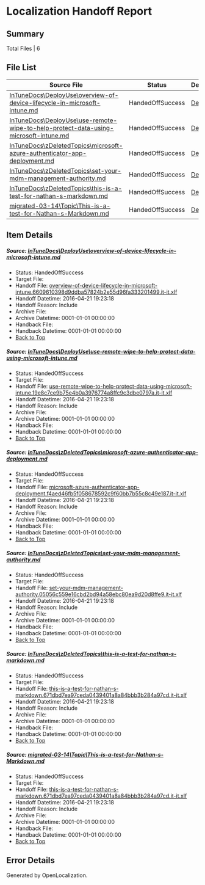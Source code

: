 # <a name='report-top'></a> Localization Handoff Report

## Summary
 Total Files | 6

## File List
 Source File | Status | Details 
 ----------- | ------ | ------- 
 [InTuneDocs\DeployUse\overview-of-device-lifecycle-in-microsoft-intune.md](https://github.com/Microsoft/IntuneDocs-pr/blob/3c2c9e101ea22d4f3ac59d9dca67619da685143d/InTuneDocs/DeployUse/overview-of-device-lifecycle-in-microsoft-intune.md) | HandedOffSuccess | [Details](#9a0f16646fadd2e86d05c5dbcff8b4517cfff2b1240)
 [InTuneDocs\DeployUse\use-remote-wipe-to-help-protect-data-using-microsoft-intune.md](https://github.com/Microsoft/IntuneDocs-pr/blob/3c2c9e101ea22d4f3ac59d9dca67619da685143d/InTuneDocs/DeployUse/use-remote-wipe-to-help-protect-data-using-microsoft-intune.md) | HandedOffSuccess | [Details](#e05015a8e9eb1078d5d13deca44de1afc158aec0285)
 [InTuneDocs\zDeletedTopics\microsoft-azure-authenticator-app-deployment.md](https://github.com/Microsoft/IntuneDocs-pr/blob/3c2c9e101ea22d4f3ac59d9dca67619da685143d/InTuneDocs/zDeletedTopics/microsoft-azure-authenticator-app-deployment.md) | HandedOffSuccess | [Details](#f646fffde55c93b0c157a0c61839792ac8a9e87d1481)
 [InTuneDocs\zDeletedTopics\set-your-mdm-management-authority.md](https://github.com/Microsoft/IntuneDocs-pr/blob/3c2c9e101ea22d4f3ac59d9dca67619da685143d/InTuneDocs/zDeletedTopics/set-your-mdm-management-authority.md) | HandedOffSuccess | [Details](#a2a520224fc91ff6f26c8c7184824a8962351fbb1538)
 [InTuneDocs\zDeletedTopics\this-is-a-test-for-nathan-s-markdown.md](https://github.com/Microsoft/IntuneDocs-pr/blob/3c2c9e101ea22d4f3ac59d9dca67619da685143d/InTuneDocs/zDeletedTopics/this-is-a-test-for-nathan-s-markdown.md) | HandedOffSuccess | [Details](#9b40c8bb30daed76c9adc67ac0a3742c6e1db1831552)
 [migrated-03-14\Topic\This-is-a-test-for-Nathan-s-Markdown.md](https://github.com/Microsoft/IntuneDocs-pr/blob/84e69a61ee69a089f4f0a622e53c7ad84f9b1a07/migrated-03-14/Topic/This-is-a-test-for-Nathan-s-Markdown.md) | HandedOffSuccess | [Details](#9b40c8bb30daed76c9adc67ac0a3742c6e1db1832213)

## Item Details
##### <a name='9a0f16646fadd2e86d05c5dbcff8b4517cfff2b1240'></a> Source: [InTuneDocs\DeployUse\overview-of-device-lifecycle-in-microsoft-intune.md](https://github.com/Microsoft/IntuneDocs-pr/blob/3c2c9e101ea22d4f3ac59d9dca67619da685143d/InTuneDocs/DeployUse/overview-of-device-lifecycle-in-microsoft-intune.md)
* Status: HandedOffSuccess
* Target File: 
* Handoff File: [overview-of-device-lifecycle-in-microsoft-intune.6609610398d9ddba57824b2e55d96fa333201499.it-it.xlf](https://github.com/Microsoft/EM.handoff/blob/3690a3ef2f289da0da99ff0dc47c14b8e6920b93/ol-handoff/Microsoft/IntuneDocs-pr.it-it/master/overview-of-device-lifecycle-in-microsoft-intune.6609610398d9ddba57824b2e55d96fa333201499.it-it.xlf)
* Handoff Datetime: 2016-04-21 19:23:18
* Handoff Reason: Include
* Archive File: 
* Archive Datetime: 0001-01-01 00:00:00
* Handback File: 
* Handback Datetime: 0001-01-01 00:00:00
* [Back to Top](#report-top)

##### <a name='e05015a8e9eb1078d5d13deca44de1afc158aec0285'></a> Source: [InTuneDocs\DeployUse\use-remote-wipe-to-help-protect-data-using-microsoft-intune.md](https://github.com/Microsoft/IntuneDocs-pr/blob/3c2c9e101ea22d4f3ac59d9dca67619da685143d/InTuneDocs/DeployUse/use-remote-wipe-to-help-protect-data-using-microsoft-intune.md)
* Status: HandedOffSuccess
* Target File: 
* Handoff File: [use-remote-wipe-to-help-protect-data-using-microsoft-intune.19e8c7ce9b75e4b0a3976774a8ffc9c3dbe0797a.it-it.xlf](https://github.com/Microsoft/EM.handoff/blob/3690a3ef2f289da0da99ff0dc47c14b8e6920b93/ol-handoff/Microsoft/IntuneDocs-pr.it-it/master/use-remote-wipe-to-help-protect-data-using-microsoft-intune.19e8c7ce9b75e4b0a3976774a8ffc9c3dbe0797a.it-it.xlf)
* Handoff Datetime: 2016-04-21 19:23:18
* Handoff Reason: Include
* Archive File: 
* Archive Datetime: 0001-01-01 00:00:00
* Handback File: 
* Handback Datetime: 0001-01-01 00:00:00
* [Back to Top](#report-top)

##### <a name='f646fffde55c93b0c157a0c61839792ac8a9e87d1481'></a> Source: [InTuneDocs\zDeletedTopics\microsoft-azure-authenticator-app-deployment.md](https://github.com/Microsoft/IntuneDocs-pr/blob/3c2c9e101ea22d4f3ac59d9dca67619da685143d/InTuneDocs/zDeletedTopics/microsoft-azure-authenticator-app-deployment.md)
* Status: HandedOffSuccess
* Target File: 
* Handoff File: [microsoft-azure-authenticator-app-deployment.f4aed46fb5f058678592c9f60bb7b55c8c49e187.it-it.xlf](https://github.com/Microsoft/EM.handoff/blob/3690a3ef2f289da0da99ff0dc47c14b8e6920b93/ol-handoff/Microsoft/IntuneDocs-pr.it-it/master/microsoft-azure-authenticator-app-deployment.f4aed46fb5f058678592c9f60bb7b55c8c49e187.it-it.xlf)
* Handoff Datetime: 2016-04-21 19:23:18
* Handoff Reason: Include
* Archive File: 
* Archive Datetime: 0001-01-01 00:00:00
* Handback File: 
* Handback Datetime: 0001-01-01 00:00:00
* [Back to Top](#report-top)

##### <a name='a2a520224fc91ff6f26c8c7184824a8962351fbb1538'></a> Source: [InTuneDocs\zDeletedTopics\set-your-mdm-management-authority.md](https://github.com/Microsoft/IntuneDocs-pr/blob/3c2c9e101ea22d4f3ac59d9dca67619da685143d/InTuneDocs/zDeletedTopics/set-your-mdm-management-authority.md)
* Status: HandedOffSuccess
* Target File: 
* Handoff File: [set-your-mdm-management-authority.05056c559e16cbd2bd94a58ebc80ea9d20d8ffe9.it-it.xlf](https://github.com/Microsoft/EM.handoff/blob/3690a3ef2f289da0da99ff0dc47c14b8e6920b93/ol-handoff/Microsoft/IntuneDocs-pr.it-it/master/set-your-mdm-management-authority.05056c559e16cbd2bd94a58ebc80ea9d20d8ffe9.it-it.xlf)
* Handoff Datetime: 2016-04-21 19:23:18
* Handoff Reason: Include
* Archive File: 
* Archive Datetime: 0001-01-01 00:00:00
* Handback File: 
* Handback Datetime: 0001-01-01 00:00:00
* [Back to Top](#report-top)

##### <a name='9b40c8bb30daed76c9adc67ac0a3742c6e1db1831552'></a> Source: [InTuneDocs\zDeletedTopics\this-is-a-test-for-nathan-s-markdown.md](https://github.com/Microsoft/IntuneDocs-pr/blob/3c2c9e101ea22d4f3ac59d9dca67619da685143d/InTuneDocs/zDeletedTopics/this-is-a-test-for-nathan-s-markdown.md)
* Status: HandedOffSuccess
* Target File: 
* Handoff File: [this-is-a-test-for-nathan-s-markdown.671dbd7ea97ceda0439401a8a84bbb3b284a97cd.it-it.xlf](https://github.com/Microsoft/EM.handoff/blob/3690a3ef2f289da0da99ff0dc47c14b8e6920b93/ol-handoff/Microsoft/IntuneDocs-pr.it-it/master/this-is-a-test-for-nathan-s-markdown.671dbd7ea97ceda0439401a8a84bbb3b284a97cd.it-it.xlf)
* Handoff Datetime: 2016-04-21 19:23:18
* Handoff Reason: Include
* Archive File: 
* Archive Datetime: 0001-01-01 00:00:00
* Handback File: 
* Handback Datetime: 0001-01-01 00:00:00
* [Back to Top](#report-top)

##### <a name='9b40c8bb30daed76c9adc67ac0a3742c6e1db1832213'></a> Source: [migrated-03-14\Topic\This-is-a-test-for-Nathan-s-Markdown.md](https://github.com/Microsoft/IntuneDocs-pr/blob/84e69a61ee69a089f4f0a622e53c7ad84f9b1a07/migrated-03-14/Topic/This-is-a-test-for-Nathan-s-Markdown.md)
* Status: HandedOffSuccess
* Target File: 
* Handoff File: [this-is-a-test-for-nathan-s-markdown.671dbd7ea97ceda0439401a8a84bbb3b284a97cd.it-it.xlf](https://github.com/Microsoft/EM.handoff/blob/3690a3ef2f289da0da99ff0dc47c14b8e6920b93/ol-handoff/Microsoft/IntuneDocs-pr.it-it/master/this-is-a-test-for-nathan-s-markdown.671dbd7ea97ceda0439401a8a84bbb3b284a97cd.it-it.xlf)
* Handoff Datetime: 2016-04-21 19:23:18
* Handoff Reason: Include
* Archive File: 
* Archive Datetime: 0001-01-01 00:00:00
* Handback File: 
* Handback Datetime: 0001-01-01 00:00:00
* [Back to Top](#report-top)


## Error Details

Generated by OpenLocalization.

